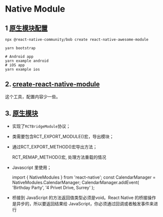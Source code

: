 # Native Module

## 1 [原生模块配置](https://www.react-native.cn/docs/native-modules-setup)

    npx @react-native-community/bob create react-native-awesome-module

    yarn bootstrap

    # Android app
    yarn example android
    # iOS app
    yarn example ios

## 2. [create-react-native-module](https://github.com/brodybits/create-react-native-module)

这个工具，配置内容少一些。

## 3. [原生模块](https://www.react-native.cn/docs/native-modules-ios/)

* 实现了```RCTBridgeModule```协议；

* 类需要包含RCT_EXPORT_MODULE()宏，导出模块；

* 通过RCT_EXPORT_METHOD()宏导出方法；

    RCT_REMAP_METHOD()宏, 处理方法重载的情况

* Javascript 里使用；

    import { NativeModules } from 'react-native';
    const CalendarManager = NativeModules.CalendarManager;
    CalendarManager.addEvent(
      'Birthday Party',
      '4 Privet Drive, Surrey'
    );

* 桥接到 JavaScript 的方法返回值类型必须是void。React Native 的桥接操作是异步的，所以要返回结果给 JavaScript，你必须通过回调或者触发事件来进行
